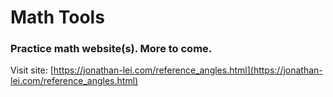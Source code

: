 # Math Tools
### Practice math website(s). More to come. 

Visit site: [https://jonathan-lei.com/reference_angles.html](https://jonathan-lei.com/reference_angles.html)
